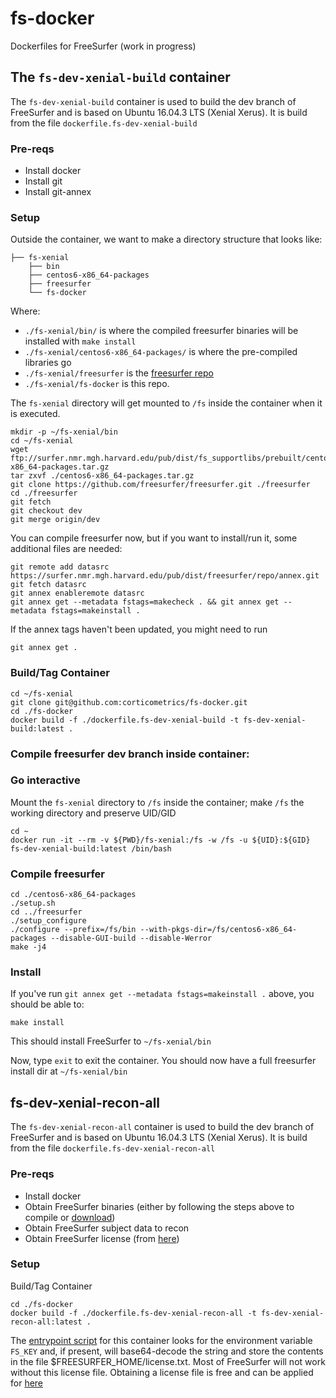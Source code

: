 # fs-docker

Dockerfiles for FreeSurfer (work in progress)

## The `fs-dev-xenial-build` container

The `fs-dev-xenial-build` container is used to build the dev branch of FreeSurfer and is based on Ubuntu 16.04.3 LTS (Xenial Xerus).  It is build from the file `dockerfile.fs-dev-xenial-build`

### Pre-reqs
- Install docker
- Install git
- Install git-annex

### Setup
Outside the container, we want to make a directory structure that looks like:
```
├── fs-xenial
    ├── bin
    ├── centos6-x86_64-packages
    ├── freesurfer
    └── fs-docker
```

Where:
  - `./fs-xenial/bin/` is where the compiled freesurfer binaries will be installed with `make install`
  - `./fs-xenial/centos6-x86_64-packages/` is where the pre-compiled libraries go
  - `./fs-xenial/freesurfer` is the [freesurfer repo](https://github.com/freesurfer/freesurfer)
  - `./fs-xenial/fs-docker` is this repo.

The `fs-xenial` directory will get mounted to `/fs` inside the container when it is executed.

```
mkdir -p ~/fs-xenial/bin
cd ~/fs-xenial
wget ftp://surfer.nmr.mgh.harvard.edu/pub/dist/fs_supportlibs/prebuilt/centos6_x86_64/centos6-x86_64-packages.tar.gz
tar zxvf ./centos6-x86_64-packages.tar.gz
git clone https://github.com/freesurfer/freesurfer.git ./freesurfer
cd ./freesurfer
git fetch
git checkout dev
git merge origin/dev
```

You can compile freesurfer now, but if you want to install/run it, some additional files are needed:
```
git remote add datasrc https://surfer.nmr.mgh.harvard.edu/pub/dist/freesurfer/repo/annex.git
git fetch datasrc
git annex enableremote datasrc
git annex get --metadata fstags=makecheck . && git annex get --metadata fstags=makeinstall .
```

If the annex tags haven't been updated, you might need to run
```
git annex get .
```

### Build/Tag Container
```
cd ~/fs-xenial
git clone git@github.com:corticometrics/fs-docker.git
cd ./fs-docker
docker build -f ./dockerfile.fs-dev-xenial-build -t fs-dev-xenial-build:latest .
```

### Compile freesurfer dev branch inside container:

### Go interactive 
Mount the `fs-xenial` directory to `/fs` inside the container; make `/fs` the working directory and preserve UID/GID
```
cd ~
docker run -it --rm -v ${PWD}/fs-xenial:/fs -w /fs -u ${UID}:${GID} fs-dev-xenial-build:latest /bin/bash
```

### Compile freesurfer
```
cd ./centos6-x86_64-packages
./setup.sh
cd ../freesurfer
./setup_configure
./configure --prefix=/fs/bin --with-pkgs-dir=/fs/centos6-x86_64-packages --disable-GUI-build --disable-Werror
make -j4
```

### Install
If you've run `git annex get --metadata fstags=makeinstall .` above, you should be able to:
```
make install
```
This should install FreeSurfer to `~/fs-xenial/bin`

Now, type `exit` to exit the container.  You should now have a full freesurfer install dir at `~/fs-xenial/bin`

## fs-dev-xenial-recon-all

The `fs-dev-xenial-recon-all` container is used to build the dev branch of FreeSurfer and is based on Ubuntu 16.04.3 LTS (Xenial Xerus).  It is build from the file `dockerfile.fs-dev-xenial-recon-all`

### Pre-reqs
- Install docker
- Obtain FreeSurfer binaries (either by following the steps above to compile or [download](https://surfer.nmr.mgh.harvard.edu/fswiki/DownloadAndInstall))
- Obtain FreeSurfer subject data to recon
- Obtain FreeSurfer license (from [here](https://surfer.nmr.mgh.harvard.edu/registration.html)) 

### Setup

Build/Tag Container
```
cd ./fs-docker
docker build -f ./dockerfile.fs-dev-xenial-recon-all -t fs-dev-xenial-recon-all:latest .
```

The [entrypoint script](entrypoint.fs-dev-xenial-recon-all.bash) for this container looks for the environment variable `FS_KEY` and, if present, will base64-decode the string and store the contents in the file $FREESURFER_HOME/license.txt.  Most of FreeSurfer will not work without this license file.  Obtaining a license file is free and can be applied for [here](https://surfer.nmr.mgh.harvard.edu/registration.html)
